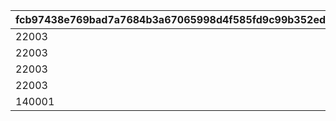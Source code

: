 |fcb97438e769bad7a7684b3a67065998d4f585fd9c99b352edec5fe1afa660e6|deae596f140973976be74e7ce22575b8b8e665cde64028c52e8a79e42203f002|ef127d8021dac3cda6bfcd312ccb23105a9a5eb00f29083ba80d02376ee06379|c29da6b020ea87b4ffa5bd728aaf0d8af213184a6a9c70ece803b0135f97b5bb|e1ec199df321384a7fac40c51443db24c30bfaf5b07cf77717598fda9873b247|c8f4658a2cff348b04ae114e769d1c6e653d263306479b928e9bfcfd787a3fbd|6969350c2d0fb720aa8d46060bb0acdfd1450d98a5450565336b4f76579d06d0|4b5cb546ef9cb72002c021a82aedfaae333a18b25e4e3fe05883d1901d2488e6|2254a7ebfaa1af67e4155dbcb15d4623df4cef423a91847980718775dd2ebbbd|3ab9dc9312ac02b291f55dfb5fbb4e9bb6407f67bc3406297253ac949b6d86ab|d4a7c6397e9f21d0496053b003c3786ac042cec1bf1592136a443c08ab32e831|f4821e494156c66bb8c135f8f62348ad3dfc66d0772322ccf72f0175dfe41744|
| --- | --- | --- | --- | --- | --- | --- | --- | --- | --- | --- | --- |
|22003|20003|1001|1|10011|94002|0|804100101|1|0|23001|50003|
|22003|91002|1002|4|10021|94002|1|804100201|1|1|23001|50003|
|22003|91002|1003|7|10031|94002|1|804100301|1|4|23001|50003|
|22003|91002|1004|10|10040|94002|1|0|0|7|23001|50003|
|140001|4104402|1005|11|10050|91002|0|0|0|10|25021|21953|